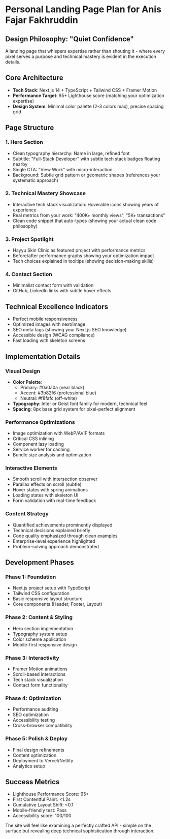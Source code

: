 # Personal Landing Page Plan for Anis Fajar Fakhruddin

## Design Philosophy: "Quiet Confidence"
A landing page that whispers expertise rather than shouting it - where every pixel serves a purpose and technical mastery is evident in the execution details.

## Core Architecture
- **Tech Stack**: Next.js 14 + TypeScript + Tailwind CSS + Framer Motion
- **Performance Target**: 95+ Lighthouse score (matching your optimization expertise)
- **Design System**: Minimal color palette (2-3 colors max), precise spacing grid

## Page Structure

### 1. Hero Section
- Clean typography hierarchy: Name in large, refined font
- Subtitle: "Full-Stack Developer" with subtle tech stack badges floating nearby
- Single CTA: "View Work" with micro-interaction
- Background: Subtle grid pattern or geometric shapes (references your systematic approach)

### 2. Technical Mastery Showcase
- Interactive tech stack visualization: Hoverable icons showing years of experience
- Real metrics from your work: "400K+ monthly views", "5K+ transactions"
- Clean code snippet that auto-types (showing your actual clean code philosophy)

### 3. Project Spotlight
- Hayyu Skin Clinic as featured project with performance metrics
- Before/after performance graphs showing your optimization impact
- Tech choices explained in tooltips (showing decision-making skills)

### 4. Contact Section
- Minimalist contact form with validation
- GitHub, LinkedIn links with subtle hover effects

## Technical Excellence Indicators
- Perfect mobile responsiveness
- Optimized images with next/image
- SEO meta tags (showing your Next.js SEO knowledge)
- Accessible design (WCAG compliance)
- Fast loading with skeleton screens

## Implementation Details

### Visual Design
- **Color Palette**: 
  - Primary: #0a0a0a (near black)
  - Accent: #3b82f6 (professional blue)
  - Neutral: #f8fafc (off-white)
- **Typography**: Inter or Geist font family for modern, technical feel
- **Spacing**: 8px base grid system for pixel-perfect alignment

### Performance Optimizations
- Image optimization with WebP/AVIF formats
- Critical CSS inlining
- Component lazy loading
- Service worker for caching
- Bundle size analysis and optimization

### Interactive Elements
- Smooth scroll with intersection observer
- Parallax effects on scroll (subtle)
- Hover states with spring animations
- Loading states with skeleton UI
- Form validation with real-time feedback

### Content Strategy
- Quantified achievements prominently displayed
- Technical decisions explained briefly
- Code quality emphasized through clean examples
- Enterprise-level experience highlighted
- Problem-solving approach demonstrated

## Development Phases

### Phase 1: Foundation
- Next.js project setup with TypeScript
- Tailwind CSS configuration
- Basic responsive layout structure
- Core components (Header, Footer, Layout)

### Phase 2: Content & Styling
- Hero section implementation
- Typography system setup
- Color scheme application
- Mobile-first responsive design

### Phase 3: Interactivity
- Framer Motion animations
- Scroll-based interactions
- Tech stack visualization
- Contact form functionality

### Phase 4: Optimization
- Performance auditing
- SEO optimization
- Accessibility testing
- Cross-browser compatibility

### Phase 5: Polish & Deploy
- Final design refinements
- Content optimization
- Deployment to Vercel/Netlify
- Analytics setup

## Success Metrics
- Lighthouse Performance Score: 95+
- First Contentful Paint: <1.2s
- Cumulative Layout Shift: <0.1
- Mobile-friendly test: Pass
- Accessibility score: 100/100

The site will feel like examining a perfectly crafted API - simple on the surface but revealing deep technical sophistication through interaction.